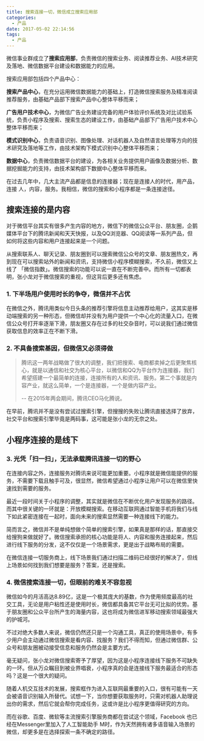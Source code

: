 ```yaml
---
title: 搜索连接一切，微信成立搜索应用部
categories:
  - 产品
date: 2017-05-02 22:14:56
tags:
  - 产品
---
```


微信事业群成立了**搜索应用部**，负责微信的搜索业务、阅读推荐业务、AI技术研究及落地、微信数据平台建设和数据能力的应用。

搜索应用部包括四个产品中心：

**搜索产品中心**，在充分运用微信数据能力的基础上，打造微信搜索服务及精准阅读推荐服务，由基础产品部下搜索产品中心整体平移而来；

**广告用户技术中心**，为微信广告业务建设完备的用户体验评价系统及对比试验系统，负责小程序及搜索、搜索生态的建设工作，由基础产品部下广告用户技术中心整体平移而来；

**模式识别中心**，负责语音识别、图像处理、对话机器人及自然语言处理等方向的技术研究及落地等工作，由技术架构下模式识别中心整体平移而来；

**数据中心**，负责微信数据平台的建设，为各相关业务提供用户画像及数据分析、数据挖掘能力的支持，由技术架构部下数据中心整体平移而来。

在过去几年中，几大主流产品都是信息的连接器；现在是连接人的时代，用产品，连接 人，内容，服务。我相信，微信的搜索和小程序都是一条连接途径。

## 搜索连接的是内容

对于微信平台其实有很多产生内容的地方，微信下的微信公众平台、朋友圈，企鹅媒体平台下的腾讯新闻和天天快报，以及QQ浏览器、QQ阅读等一系列产品，但如何将这些内容和用户连接起来是一个问题。

从搜索联系人、聊天记录、朋友圈到可以搜索微信公众号的文章、朋友圈热文，再到现在可以搜索站外的新闻和资讯，支持微信小程序模糊搜索，不久前，微信又上线了 「微信指数」。微信搜索的功能可以说一直在不断完善中。而所有一切都表明，张小龙对于微信搜索的重视，但这背后更多还有焦虑。

### 1\. 下半场用户使用时长的争夺，微信并不占优

在微信之外，腾讯用类似今日头条的推荐引擎将信息主动推荐给用户，这其实是移动端搜索的另一种形态，但微信却并没有为用户提供一个中心化的流量入口，在微信公众号打开率逐渐下滑，朋友圈又存在过多的社交杂音时，可以说我们通过微信获取信息的效率正在不断下滑。

### 2\. 不具备搜索基因，但微信又必须得做

> 腾讯这一两年战略做了很大的调整，我们把搜索、电商都卖掉之后更聚焦核心，就是以通信和社交为核心平台，以微信和QQ为平台作为连接器，我们希望搭建一个最简单的连接，连接所有的人和资讯、服务。第二个事就是内容产业，就这么简单，一个是连接器，一个是做内容产业。
>
> -- 在2015年两会期间，腾讯CEO马化腾说。

在早前，腾讯并不是没有尝试过搜索引擎，但搜搜的失败让腾讯直接选择了放弃，社交平台和搜索引擎毕竟是两码事，这可能是张小龙的无奈之处。

## 小程序连接的是线下

### 3\. 光凭「扫一扫」，无法承载腾讯连接一切的野心

在连接内容之外，连接服务对腾讯来说可能更加重要。小程序就是微信能提供的服务，不需要下载且触手可及，很显然，微信希望通过小程序让用户可以在微信里快速找到需要的服务。

最近一段时间关于小程序的调整，其实就是微信在不断优化用户发现服务的路径。而其中很关键的一环就是：开放模糊搜索。在移动互联网通过智能手机将我们与线下如此紧密连接在一起时，面向未来的搜索显然需要一种连接线下的能力。

简而言之，微信并不是单纯想做个简单的搜索引擎，如果真是那样的话，那直接交给搜狗来做就好了。微信搜索承担的核心功能是将人、内容和服务连接起来，然后进行线下服务的分发，这不仅仅是一个场景需求，更是出于战略布局的需要。

在微信连接一切服务商上，线下场景我们通过扫描二维码已经很好的解决了，但线上场景如何找到我们想要是服务？答案，还是搜索。

### 4\. 微信搜索连接一切，但眼前的难关不容忽视

微信如今的月活高达8.89亿，这是一个极其庞大的基数，作为使用频度最高的社交工具，无论是用户粘性还是使用时长，微信都具备其它平台无可比拟的优势。基于朋友圈和公众平台所产生的海量内容，这也将成为微信进军移动搜索领域最强大的护城河。

不过对绝大多数人来说，微信仍然还只是一个沟通工具，真正的使用场景中，有多少用户会主动通过微信搜索是看内容、找服务？我们不得而知，但通过微信群、公众号和朋友圈被动接受信息和服务仍然会是主要方式。

毫无疑问，张小龙对微信搜索寄予了厚望，因为这是小程序连接线下服务不可缺失的一环。但从万众瞩目到被业界唱衰，小程序真的会是连接线下服务最适合的形态吗？这是一个很大的疑问。

随着人机交互技术的发展，搜索框作为进入互联网最重要的入口，很有可能有一天会被语音识别输入所替代。试想一下，当你想要获取服务时，只需对机器人助理说出你的需求，然后它就会帮你完成任务，这或许是比小程序更值得研究的方向。

而在谷歌、百度、微软等主流搜索引擎服务商都在尝试这个领域，Facebook 也已经在Messenger里加入了人工智能助手 M时，作为天然拥有诸多语音输入场景的微信，却更多是在选择探索一条不确定的路径。

